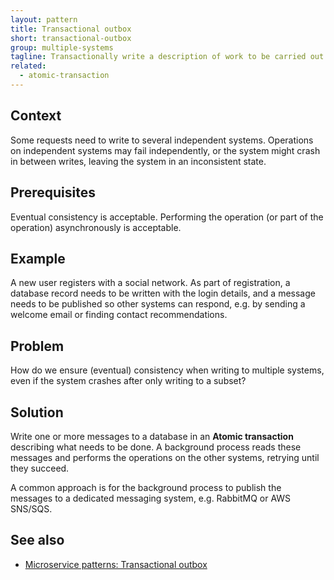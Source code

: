 ```yaml
---
layout: pattern
title: Transactional outbox
short: transactional-outbox
group: multiple-systems
tagline: Transactionally write a description of work to be carried out later
related:
  - atomic-transaction
---
```


## Context

Some requests need to write to several independent systems. Operations on independent systems may fail independently, or the system might crash in between writes, leaving the system in an inconsistent state.

## Prerequisites

Eventual consistency is acceptable. Performing the operation (or part of the operation) asynchronously is acceptable.

## Example

A new user registers with a social network. As part of registration, a database record needs to be written with the login details, and a message needs to be published so other systems can respond, e.g. by sending a welcome email or finding contact recommendations.

## Problem

How do we ensure (eventual) consistency when writing to multiple systems, even if the system crashes after only writing to a subset?

## Solution

Write one or more messages to a database in an **Atomic transaction** describing what needs to be done. A background process reads these messages and performs the operations on the other systems, retrying until they succeed.

A common approach is for the background process to publish the messages to a dedicated messaging system, e.g. RabbitMQ or AWS SNS/SQS.

## See also

- [Microservice patterns: Transactional outbox](https://microservices.io/patterns/data/transactional-outbox.html)
